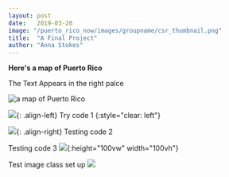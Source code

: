 ```yaml
---
layout: post
date:   2019-03-20
image: "/puerto_rico_now/images/groupname/csr_thumbnail.png"
title:  "A Final Project"
author: "Anna Stokes"
---
```

**Here's a map of Puerto Rico**


The Text Appears in the right palce

 ![a map of Puerto Rico](/puerto_rico_now/images/txu-pclmaps-topo-pr-san_juan-1940.jpg#full)
 



![](/puerto_rico_now/images/txu-pclmaps-topo-pr-san_juan-1940.jpg){: .align-left} Try code 1
{:style="clear: left"}



![](/puerto_rico_now/images/txu-pclmaps-topo-pr-san_juan-1940.jpg){: .align-right}
Testing code 2


Testing code 3
![](/puerto_rico_now/images/txu-pclmaps-topo-pr-san_juan-1940.jpg){:height="100vw" width="100vh"}


Test image class set up
![](/puerto_rico_now/images/txu-pclmaps-topo-pr-san_juan-1940.jpg?classes=float-left)



